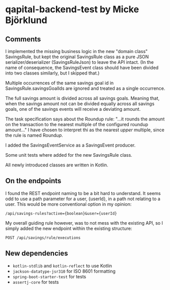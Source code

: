 # qapital-backend-test by Micke Björklund

## Comments

I implemented the missing business logic in the new "domain class" SavingsRule, but kept the original SavingsRule class 
as a pure JSON serializer/deserializer (SavingsRuleJson) to leave the API intact.
(In the name of consequence, the SavingsEvent class should have been divided into two classes similarly, but I skipped that.)

Multiple occurrences of the same savings goal id in SavingsRule.savingsGoalIds are ignored and treated as a single occurrence.

The full savings amount is divided across all savings goals. Meaning that, when the savings amount not can be divided equally
across all savings goals, one of the savings events will receive a deviating amount.

The task specification says about the Roundup rule: 
"...it rounds the amount on the transaction to the nearest multiple of the configured roundup amount..."
I have chosen to interpret thi as the nearest _upper_ multiple, since the rule is named Round*up*.

I added the SavingsEventService as a SavingsEvent producer.

Some unit tests where added for the new SavingsRule class.

All newly introduced classes are written in Kotlin.

## On the endpoints

I found the REST endpoint naming to be a bit hard to understand.
It seems odd to use a path parameter for a user, {userId}, in a path not relating to a user.
This would be more conventional option in my opinion:

`/api/savings-rules?active={boolean}&user={userId}`

My overall guiding rule however, was to not mess with the existing API, so I simply added the new endpoint within
the existing structure:

`POST /api/savings/rule/executions`

## New dependencies

* `kotlin-stdlib` and `kotlin-reflect` to use Kotlin
* `jackson-datatype-jsr310` for ISO 8601 formatting
* `spring-boot-starter-test` for tests
* `assertj-core` for tests
